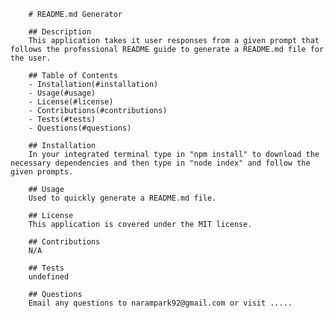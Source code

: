 
        # README.md Generator
        
        ## Description
        This application takes it user responses from a given prompt that follows the professional README guide to generate a README.md file for the user.
        
        ## Table of Contents
        - Installation(#installation)
        - Usage(#usage)
        - License(#license)
        - Contributions(#contributions)
        - Tests(#tests)
        - Questions(#questions)

        ## Installation
        In your integrated terminal type in "npm install" to download the necessary dependencies and then type in "node index" and follow the given prompts.

        ## Usage
        Used to quickly generate a README.md file.

        ## License
        This application is covered under the MIT license.

        ## Contributions
        N/A

        ## Tests
        undefined

        ## Questions
        Email any questions to narampark92@gmail.com or visit .....
        